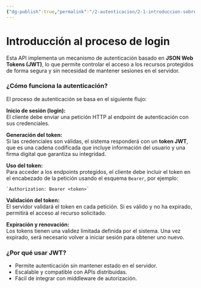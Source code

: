```yaml
---
{"dg-publish":true,"permalink":"/2-autenticacion/2-1-introduccion-sobre-el-proceso-de-login/","dgPassFrontmatter":true}
---
```




# Introducción al proceso de login

Esta API implementa un mecanismo de autenticación basado en **JSON Web Tokens (JWT)**, lo que permite controlar el acceso a los recursos protegidos de forma segura y sin necesidad de mantener sesiones en el servidor.

### ¿Cómo funciona la autenticación?

El proceso de autenticación se basa en el siguiente flujo:

**Inicio de sesión (login):**  
El cliente debe enviar una petición HTTP al endpoint de autenticación con sus credenciales.
    
**Generación del token:**  
Si las credenciales son válidas, el sistema responderá con un **token JWT**, que es una cadena codificada que incluye información del usuario y una firma digital que garantiza su integridad.
    
**Uso del token:**  
Para acceder a los endpoints protegidos, el cliente debe incluir el token en el encabezado de la petición usando el esquema `Bearer`, por ejemplo:

```
`Authorization: Bearer <token>`
```

**Validación del token:**  
El servidor validará el token en cada petición. Si es válido y no ha expirado, permitirá el acceso al recurso solicitado.
    
**Expiración y renovación:**  
Los tokens tienen una validez limitada definida por el sistema. Una vez expirado, será necesario volver a iniciar sesión para obtener uno nuevo.
  
### ¿Por qué usar JWT?

- Permite autenticación sin mantener estado en el servidor.
- Escalable y compatible con APIs distribuidas.
- Fácil de integrar con middleware de autorización.

